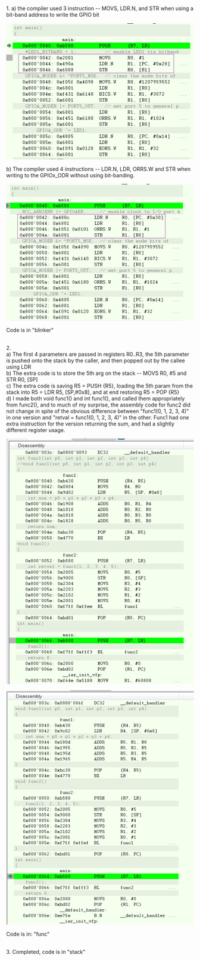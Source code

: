 <br>1.
a)  the compiler used 3 instruction -- MOVS, LDR.N, and STR when using a bit-band address to write the GPIO bit

![Question 1a](https://github.com/jszamos/embsys310/blob/assignment04/1-bitband.png)

b)  The compiler used 4 instructions -- LDR.N, LDR, ORRS.W and STR when writing to the GPIOx_ODR without using bit-banding.

![Question 1b](https://github.com/jszamos/embsys310/blob/assignment04/1-gpio.png)

Code is in "blinker"

<br>2.
<br>a) The first 4 parameters are passed in registers R0..R3, the 5th parameter is pushed onto the stack by the caller, and then popped out by the callee using LDR
<br>b) The extra code is to store the 5th arg on the stack -- MOVS  R0, #5 and STR R0, [SP]
<br>c) The extra code is saving R5 = PUSH {R5}, loading the 5th param from the stack into R5 = LDR   R5, [SP,#0x8], and at end restoring R5 = POP  {R5}
<br>d) I made both void func1() and int func1(), and called them appropriately from func2(), and to much of my surprise, the assembly code for func2 did not change in spite of the obvious difference between  "func1(0, 1, 2, 3, 4)" in one version and "retval = func1(0, 1, 2, 3, 4)" in the other.   Func1 had one extra instruction for the version returning the sum, and had a slightly different register usage. 

![Question 2](https://github.com/jszamos/embsys310/blob/assignment04/2-int-func1.png)

![Question 2](https://github.com/jszamos/embsys310/blob/assignment04/2-void-func1.png)

Code is in: "func"

<br>3. Completed, code is in "stack"
